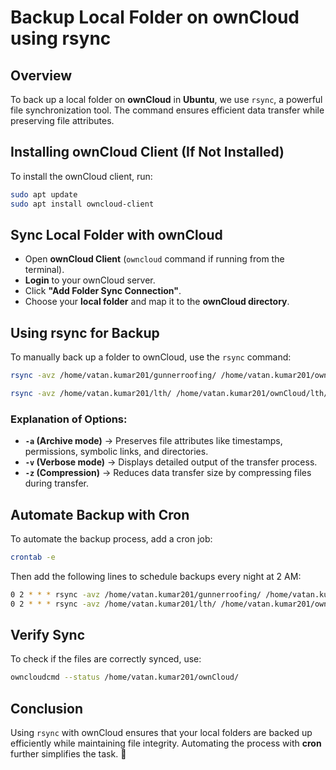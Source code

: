 # Backup Local Folder on ownCloud using rsync

## Overview
To back up a local folder on **ownCloud** in **Ubuntu**, we use `rsync`, a powerful file synchronization tool. The command ensures efficient data transfer while preserving file attributes.

## Installing ownCloud Client (If Not Installed)
To install the ownCloud client, run:
```bash
sudo apt update
sudo apt install owncloud-client
```

## Sync Local Folder with ownCloud
- Open **ownCloud Client** (`owncloud` command if running from the terminal).
- **Login** to your ownCloud server.
- Click **"Add Folder Sync Connection"**.
- Choose your **local folder** and map it to the **ownCloud directory**.

## Using rsync for Backup
To manually back up a folder to ownCloud, use the `rsync` command:

```bash
rsync -avz /home/vatan.kumar201/gunnerroofing/ /home/vatan.kumar201/ownCloud/gunnerroofing

rsync -avz /home/vatan.kumar201/lth/ /home/vatan.kumar201/ownCloud/lth/
```

### Explanation of Options:
- **`-a` (Archive mode)** → Preserves file attributes like timestamps, permissions, symbolic links, and directories.
- **`-v` (Verbose mode)** → Displays detailed output of the transfer process.
- **`-z` (Compression)** → Reduces data transfer size by compressing files during transfer.

## Automate Backup with Cron
To automate the backup process, add a cron job:
```bash
crontab -e
```
Then add the following lines to schedule backups every night at 2 AM:
```bash
0 2 * * * rsync -avz /home/vatan.kumar201/gunnerroofing/ /home/vatan.kumar201/ownCloud/gunnerroofing
0 2 * * * rsync -avz /home/vatan.kumar201/lth/ /home/vatan.kumar201/ownCloud/lth/
```

## Verify Sync
To check if the files are correctly synced, use:
```bash
owncloudcmd --status /home/vatan.kumar201/ownCloud/
```

## Conclusion
Using `rsync` with ownCloud ensures that your local folders are backed up efficiently while maintaining file integrity. Automating the process with **cron** further simplifies the task. 🚀


